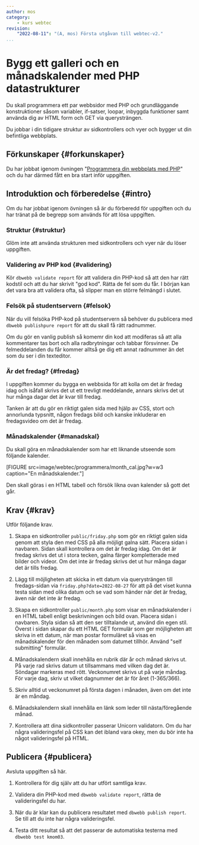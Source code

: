 ```yaml
---
author: mos
category:
    - kurs webtec
revision:
    "2022-08-11": "(A, mos) Första utgåvan till webtec-v2."
...
```

Bygg ett galleri och en månadskalender med PHP datastrukturer
===================================

Du skall programmera ett par webbsidor med PHP och grundläggande konstruktioner såsom variabler, if-satser, loopar, inbyggda funktioner samt använda dig av HTML form och GET via querysträngen.

Du jobbar i din tidigare struktur av sidkontrollers och vyer och bygger ut din befintliga webbplats.

<!--more-->



Förkunskaper {#forkunskaper}
-----------------------

Du har jobbat igenom övningen "[Programmera din webbplats med PHP](kunskap/programmera-din-webbplats-med-php)" och du har därmed fått en bra start inför uppgiften.



<!--
Genomgång {#genom}
------------------------

Här är en video som "pratar" dig igenom uppgiftens upplägg och visar hur du kommer igång.

[YOUTUBE src="gKzwQTG9eCI" width=700 caption="Kurs mvc kmom03 tisdagsgenomgång, del 3/3 uppgiften (Zoom med Mikael)."]
-->



Introduktion och förberedelse {#intro}
-----------------------

Om du har jobbat igenom övningen så är du förberedd för uppgiften och du har tränat på de begrepp som används för att lösa uppgiften.



### Struktur {#struktur}

Glöm inte att använda strukturen med sidkontrollers och vyer när du löser uppgiften.



### Validering av PHP kod {#validering}

Kör `dbwebb validate report` för att validera din PHP-kod så att den har rätt kodstil och att du har skrivit "god kod". Rätta de fel som du får. I början kan det vara bra att validera ofta, så slipper man en större felmängd i slutet.



### Felsök på studentservern {#felsok}

När du vill felsöka PHP-kod på studentservern så behöver du publicera med `dbwebb publishpure report` för att du skall få rätt radnummer.

Om du gör en vanlig publish så komemr din kod att modiferas så att alla kommentarer tas bort och alla radbrytningar och tabbar försvinner. De felmeddelanden du får kommer alltså ge dig ett annat radnummer än det som du ser i din texteditor.



### Är det fredag? {#fredag}

I uppgiften kommer du bygga en webbsida för att kolla om det är fredag idag och isåfall skrivs det ut ett trevligt meddelande, annars skrivs det ut hur många dagar det är kvar till fredag. 

Tanken är att du gör en riktigt galen sida med hjälp av CSS, stort och annorlunda typsnitt, någon fredags bild och kanske inkluderar en fredagsvideo om det är fredag.



### Månadskalender {#manadskal}

Du skall göra en månadskalender som har ett liknande utseende som följande kalender.

[FIGURE src=image/webtec/programmera/month_cal.jpg?w=w3 caption="En månadskalender."]

Den skall göras i en HTML tabell och försök likna ovan kalender så gott det går. 



Krav {#krav}
-----------------------

Utför följande krav.

1. Skapa en sidkontroller `public/friday.php` som gör en riktigt galen sida genom att styla den med CSS på alla möjligt galna sätt. Placera sidan i navbaren. Sidan skall kontrollera om det är fredag idag. Om det är fredag skrivs det ut i stora tecken, galna färger kompletterade med bilder och videor. Om det inte är fredag skrivs det ut hur många dagar det är tills fredag.

1. Lägg till möjligheten att skicka in ett datum via querysträngen till fredags-sidan via `friday.php?date=2022-08-27` för att på det viset kunna testa sidan med olika datum och se vad som händer när det är fredag, även när det inte är fredag.

1. Skapa en sidkontroller `public/month.php` som visar en månadskalender i en HTML tabell enligt beskrivningen och bild ovan. Placera sidan i navbaren. Styla sidan så att den ser tilltalande ut, använd din egen stil. Överst i sidan skapar du ett HTML GET formulär som ger möjligheten att skriva in ett datum, när man postar formuläret så visas en månadskalender för den månaden som datumet tillhör. Använd "self submitting" formulär.

1. Månadskalendern skall innehålla en rubrik där år och månad skrivs ut. På varje rad skrivs datum ut tillsammans med vilken dag det är. Söndagar markeras med rött. Veckonumret skrivs ut på varje måndag. För varje dag, skriv ut vilket dagnummer det är för året (1-365/366).

1. Skriv alltid ut veckonumret på första dagen i månaden, även om det inte är en måndag.

1. Månadskalendern skall innehålla en länk som leder till nästa/föregående månad.

1. Kontrollera att dina sidkontroller passerar Unicorn validatorn. Om du har några valideringsfel på CSS kan det ibland vara okey, men du bör inte ha något valideringsfel på HTML.


<!--
Extrauppgift {#extra}
-----------------------

Gör följande extrauppgifter om du har tid, lust och energi.

1. Skriv allt
-->



Publicera {#publicera}
-----------------------

Avsluta uppgiften så här.

1. Kontrollera för dig själv att du har utfört samtliga krav.

1. Validera din PHP-kod med `dbwebb validate report`, rätta de valideringsfel du har.

1. När du är klar kan du publicera resultatet med `dbwebb publish report`. Se till att du inte har några valideringsfel.

1. Testa ditt resultat så att det passerar de automatiska testerna med `dbwebb test kmom03`.
